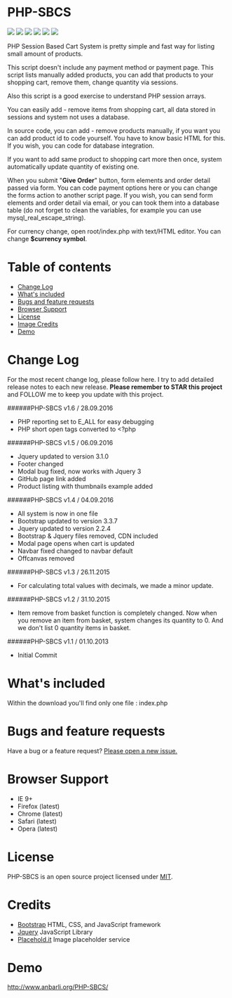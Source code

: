 PHP-SBCS
========

<a href="https://opensource.org/licenses/MIT"><img src="https://img.shields.io/badge/license-MIT-blue.svg" /></a>
<a href="http://getbootstrap.com"><img src="https://img.shields.io/badge/bootstrap-3.3.7-blue.svg" /></a>
<a href="http://jquery.com"><img src="https://img.shields.io/badge/jquery-3.1.0-blue.svg" /></a>
<img src="https://camo.githubusercontent.com/0663341d6fe5b56c35f83ee4e6d17377925cb4b1/68747470733a2f2f696d672e736869656c64732e696f2f62616467652f6c616e67756167652d5048502d626c75652e7376673f6d61784167653d32353932303030">
<a href="https://codeclimate.com/github/ganbarli/PHP-SBCS"><img src="https://codeclimate.com/github/ganbarli/PHP-SBCS/badges/gpa.svg" /></a>
<a href="https://www.codacy.com/app/ganbarli/PHP-SBCS?utm_source=github.com&amp;utm_medium=referral&amp;utm_content=ganbarli/PHP-SBCS&amp;utm_campaign=Badge_Grade"><img src="https://api.codacy.com/project/badge/Grade/eb51bc527c04437292f84cc6500a0825"/></a>


PHP Session Based Cart System is pretty simple and fast way for listing small amount of products.

This script doesn't include any payment method or payment page. This script lists manually added products, you can add that products to your shopping cart, remove them, change quantity via sessions.

Also this script is a good exercise to understand PHP session arrays.

You can easily add - remove items from shopping cart, all data stored in sessions and system not uses a database.

In source code, you can add - remove products manually, if you want you can add product id to code yourself. You have to know basic HTML for this. If you wish, you can code for database integration.

If you want to add same product to shopping cart more then once, system automatically update quantity of existing one.

When you submit "**Give Order**" button, form elements and order detail passed via form. You can code payment options here or you can change the forms action to another script page. If you wish, you can send form elements and order detail via email, or you can took them into a database table (do not forget to clean the variables, for example you can use mysql_real_escape_string).

For currency change, open root/index.php with text/HTML editor. You can change **$currency symbol**.

Table of contents
========

- <a href="https://github.com/ganbarli/PHP-SBCS#change-log">Change Log</a>
- <a href="https://github.com/ganbarli/PHP-SBCS#whats-included">What's included</a>
- <a href="https://github.com/ganbarli/PHP-SBCS#bugs-and-feature-requests">Bugs and feature requests</a>
- <a href="https://github.com/ganbarli/PHP-SBCS#browser-support">Browser Support</a>
- <a href="https://github.com/ganbarli/PHP-SBCS#license">License</a>
- <a href="https://github.com/ganbarli/PHP-SBCS#image-credits">Image Credits</a>
- <a href="https://github.com/ganbarli/PHP-SBCS#demo">Demo</a>

Change Log
========

For the most recent change log, please follow here. I try to add detailed release notes to each new release. **Please remember to STAR this project** and FOLLOW me to keep you update with this project.

######PHP-SBCS v1.6 / 28.09.2016

- PHP reporting set to E_ALL for easy debugging
- PHP short open tags converted to <?php

######PHP-SBCS v1.5 / 06.09.2016

- Jquery updated to version 3.1.0
- Footer changed
- Modal bug fixed, now works with Jquery 3
- GitHub page link added
- Product listing with thumbnails example added

######PHP-SBCS v1.4 / 04.09.2016

- All system is now in one file
- Bootstrap updated to version 3.3.7
- Jquery updated to version 2.2.4
- Bootstrap & Jquery files removed, CDN included
- Modal page opens when cart is updated
- Navbar fixed changed to navbar default
- Offcanvas removed

######PHP-SBCS v1.3 / 26.11.2015

- For calculating total values with decimals, we made a minor update.

######PHP-SBCS v1.2 / 31.10.2015

- Item remove from basket function is completely changed. Now when you remove an item from basket, system changes its quantity to 0. And we don't list 0 quantity items in basket.

######PHP-SBCS v1.1 / 01.10.2013

- Initial Commit

What's included
========

Within the download you'll find only one file : index.php

Bugs and feature requests
========

Have a bug or a feature request? <a href="https://github.com/ganbarli/PHP-SBCS/issues/new">Please open a new issue.</a>

Browser Support
========

- IE 9+
- Firefox (latest)
- Chrome (latest)
- Safari (latest)
- Opera (latest)

License
========

PHP-SBCS is an open source project licensed under <a href="http://opensource.org/licenses/MIT" target="blank">MIT</a>.

Credits
========

- <a href="https://github.com/twbs/bootstrap">Bootstrap</a> HTML, CSS, and JavaScript framework
- <a href="https://github.com/jquery/jquery">Jquery</a> JavaScript Library
- <a href="PLACEHOLD.IT">Placehold.it</a> Image placeholder service

Demo
========

<a href="http://www.anbarli.org/PHP-SBCS/">http://www.anbarli.org/PHP-SBCS/</a>
